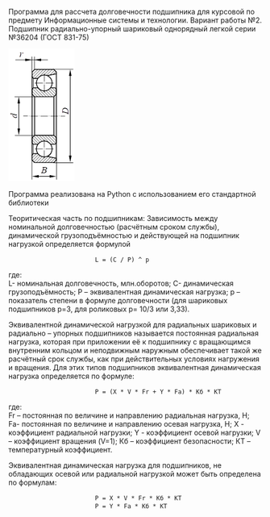Программа для рассчета долговечности подшипника для курсовой по предмету
                    Информационные системы и технологии.
                            Вариант работы №2. 
Подшипник радиально-упорный шариковый однорядный легкой серии №36204 (ГОСТ 831-75)

![img.png](img.png)

Программа реализована на Python с использованием его стандартной библиотеки 

Теоритическая часть по подшипникам:
Зависимость между номинальной долговечностью (расчётным сроком службы), динамической грузоподъёмностью и
действующей на подшипник нагрузкой определяется формулой

                            L = (C / P) ^ p

где:        
L- номинальная долговечность, млн.оборотов;
C- динамическая грузоподъёмность;
P – эквивалентная динамическая нагрузка;
p – показатель степени в формуле долговечности
                (для шариковых подшипников p=3, для роликовых p= 10/3 или 3,33).

Эквивалентной динамической нагрузкой для радиальных шариковых и радиально – упорных подшипников называется
постоянная радиальная нагрузка, которая при приложении её к подшипнику с вращающимся внутренним кольцом и
неподвижным наружным обеспечивает такой же расчётный срок службы, как при действительных условиях нагружения
и вращения. Для этих типов подшипников эквивалентная динамическая нагрузка определяется по формуле:

                            P = (X * V * Fr + Y * Fa) * Кб * КT

где:  
Fr – постоянная по величине и направлению радиальная нагрузка, Н;
Fa- постоянная по величине и направлению осевая нагрузка, Н;
X - коэффициент радиальной нагрузки;
Y - коэффициент осевой нагрузки;
V – коэффициент вращения (V=1);
Кб – коэффициент безопасности;
КT – температурный коэффициент.

Эквивалентная динамическая нагрузка для подшипников, не обладающих осевой или
радиальной нагрузкой может быть определена по формулам:

                            P = X * V * Fr * Кб * КT
                            P = Y * Fa * Кб * КT
